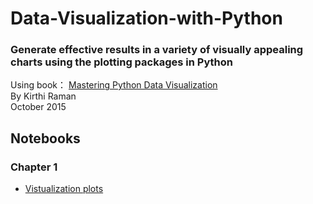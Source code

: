 # Data-Visualization-with-Python

### Generate effective results in a variety of visually appealing charts using the plotting packages in Python<br>
Using book： [Mastering Python Data Visualization](https://subscription.packtpub.com/book/big_data_and_business_intelligence/9781783988327)<br>
By Kirthi Raman <br>
October 2015

## Notebooks
### Chapter 1
* [Vistualization plots](https://yalin1995.github.io/Pattern-Analysis-With-Python/notebooks/VistualizationPlots.ipynb)

